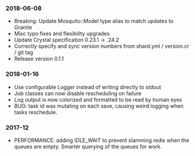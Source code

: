 ### 2018-06-08

- Breaking: Update Mosquito::Model type alias to match updates to Granite
- Misc typo fixes and flexibility upgrades
- Update Crystal specification 0.23.1 -> .24.2
- Correctly specify and sync version numbers from shard.yml / version.cr / git tag
- Release version 0.1.1

### 2018-01-16

- Use configurable Logger instead of writing directly to stdout
- Job classes can now disable rescheduling on failure
- Log output is now colorized and formatted to be read by human eyes
- BUG: task id was mutating on each save, causing weird logging when tasks reschedule.

### 2017-12

- PERFORMANCE: adding IDLE_WAIT to prevent slamming redis when the queues are empty. Smarter querying of the queues for work.
